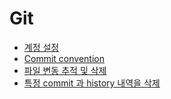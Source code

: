 # Git
- [계정 설정](계정_설정.md)
- [Commit convention](commit_convention.md)
- [파일 변동 추적 및 삭제](파일_변동_추적_및_삭제.md)
- [특정 commit 과 history 내역을 삭제](특정_commit과_history_내역을_삭제.md)